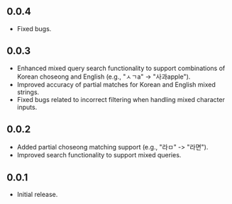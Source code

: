 ## 0.0.4
- Fixed bugs.

## 0.0.3
- Enhanced mixed query search functionality to support combinations of Korean choseong and English (e.g., "ㅅㄱa" -> "사과apple").
- Improved accuracy of partial matches for Korean and English mixed strings.
- Fixed bugs related to incorrect filtering when handling mixed character inputs.

## 0.0.2
- Added partial choseong matching support (e.g., "라ㅁ" -> "라면").
- Improved search functionality to support mixed queries.

## 0.0.1
- Initial release.